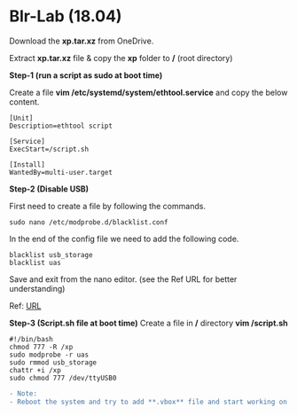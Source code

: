 # Blr-Lab (18.04)

Download the **xp.tar.xz** from OneDrive.

Extract **xp.tar.xz** file & copy the **xp** folder to **/** (root directory)

**Step-1 (run a script as sudo at boot time)**

Create a file **vim /etc/systemd/system/ethtool.service** and copy the below content.

```
[Unit]
Description=ethtool script

[Service]
ExecStart=/script.sh

[Install]
WantedBy=multi-user.target
```

**Step-2 (Disable USB)**

First need to create a file by following the commands.

```
sudo nano /etc/modprobe.d/blacklist.conf
```
In the end of the config file we need to add the following code.
```
blacklist usb_storage
blacklist uas
```
Save and exit from the nano editor. (see the Ref URL for better understanding)

Ref: [URL](https://www.techbeginner.in/2020/01/how-to-disable-usb-storage-in-ubuntu-16-04-18-04-20-04.html) 


**Step-3 (Script.sh file at boot time)**
Create a file in **/** directory **vim /script.sh**

```
#!/bin/bash
chmod 777 -R /xp
sudo modprobe -r uas
sudo rmmod usb_storage
chattr +i /xp
sudo chmod 777 /dev/ttyUSB0
```

```diff
- Note: 
- Reboot the system and try to add **.vbox** file and start working on it.
